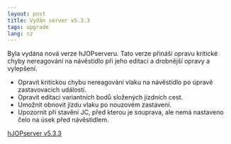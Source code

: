 ```yaml
---
layout: post
title: Vydán server v5.3.3
tags: upgrade
lang: cz
---
```


Byla vydána nová verze hJOPserveru. Tato verze přináší opravu kritické chyby
nereagování na návěstidlo při jeho editaci a drobnější opravy a vylepšení.

* Opravit kritickou chybu nereagování vlaku na návěstidlo po úpravě zastavovacích událostí.
* Opravit editaci variantních bodů složených jízdních cest.
* Umožnit obnovit jízdu vlaku po nouzovém zastavení.
* Upozornit při stavění JC, před kterou je souprava, ale nemá nastaveno čelo na úsek před návěstidlem.

<a class="btn" href="https://github.com/kmzbrnoI/hJOPserver/releases/tag/v5.3.3">hJOPserver v5.3.3</a>
